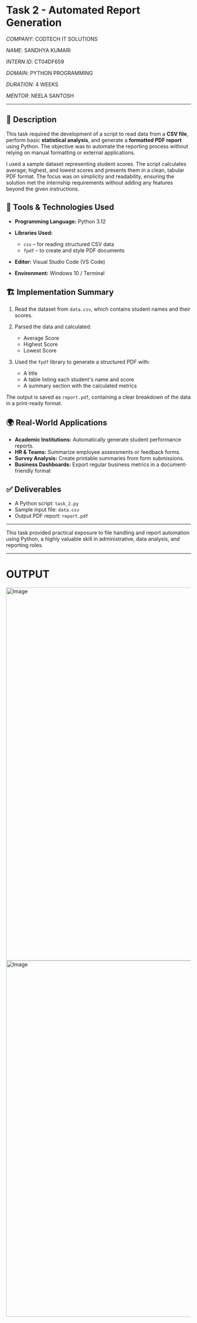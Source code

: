 # Task 2 - Automated Report Generation

*COMPANY*: CODTECH IT SOLUTIONS

*NAME*: SANDHYA KUMARI

*INTERN ID*: CT04DF659

*DOMAIN*: PYTHON PROGRAMMING

*DURATION*: 4 WEEKS

*MENTOR*: NEELA SANTOSH

---


## 📄 Description

This task required the development of a script to read data from a **CSV file**, perform basic **statistical analysis**, and generate a **formatted PDF report** using Python. The objective was to automate the reporting process without relying on manual formatting or external applications.

I used a sample dataset representing student scores. The script calculates average, highest, and lowest scores and presents them in a clean, tabular PDF format. The focus was on simplicity and readability, ensuring the solution met the internship requirements without adding any features beyond the given instructions.

## 🧰 Tools & Technologies Used

* **Programming Language:** Python 3.12
* **Libraries Used:**

  * `csv` – for reading structured CSV data
  * `fpdf` – to create and style PDF documents
* **Editor:** Visual Studio Code (VS Code)
* **Environment:** Windows 10 / Terminal

## 🏗️ Implementation Summary

1. Read the dataset from `data.csv`, which contains student names and their scores.
2. Parsed the data and calculated:

   * Average Score
   * Highest Score
   * Lowest Score
3. Used the `fpdf` library to generate a structured PDF with:

   * A title
   * A table listing each student's name and score
   * A summary section with the calculated metrics

The output is saved as `report.pdf`, containing a clear breakdown of the data in a print-ready format.

## 🌍 Real-World Applications

* **Academic Institutions:** Automatically generate student performance reports.
* **HR & Teams:** Summarize employee assessments or feedback forms.
* **Survey Analysis:** Create printable summaries from form submissions.
* **Business Dashboards:** Export regular business metrics in a document-friendly format

## ✅ Deliverables

* A Python script: `task_2.py`
* Sample input file: `data.csv`
* Output PDF report: `report.pdf`

---

This task provided practical exposure to file handling and report automation using Python, a highly valuable skill in administrative, data analysis, and reporting roles.

---


# OUTPUT
<img width="1919" height="1018" alt="Image" src="https://github.com/user-attachments/assets/2845a57b-bfb7-4ba0-bf73-90b2acf2b12f" />
<img width="1916" height="972" alt="Image" src="https://github.com/user-attachments/assets/53384fe6-c06b-4bd2-8585-21c01ea96515" />
